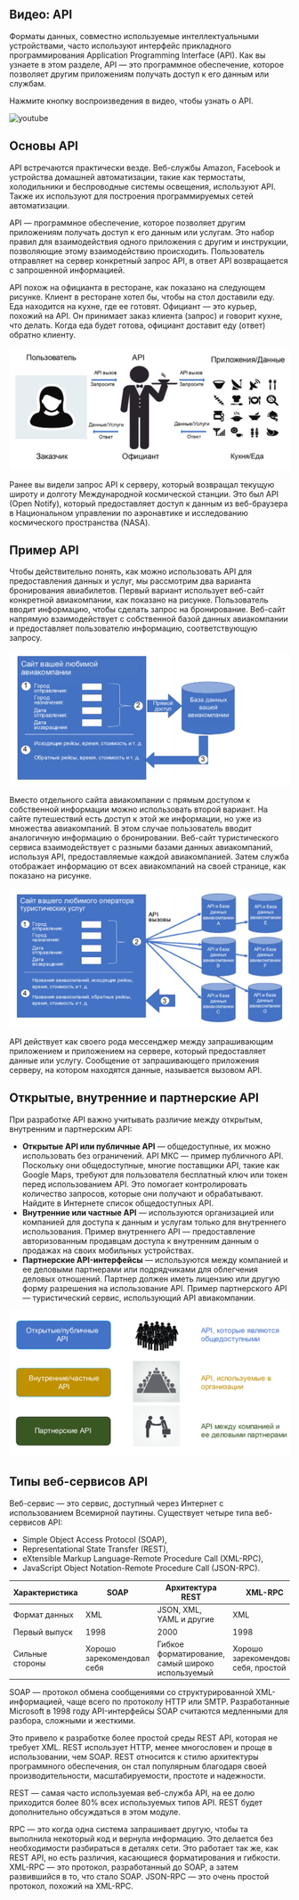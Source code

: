 <!-- 14.3.1 -->
## Видео: API

Форматы данных, совместно используемые интеллектуальными устройствами, часто используют интерфейс прикладного программирования Application Programming Interface (API). Как вы узнаете в этом разделе, API — это программное обеспечение, которое позволяет другим приложениям получать доступ к его данным или службам.

Нажмите кнопку воспроизведения в видео, чтобы узнать о API.

![youtube](https://www.youtube.com/watch?v=jaBySHLTV-Q)

<!-- 14.3.2 -->
## Основы API

API встречаются практически везде. Веб-службы Amazon, Facebook и устройства домашней автоматизации, такие как термостаты, холодильники и беспроводные системы освещения, используют API. Также их используют для построения программируемых сетей автоматизации.

API — программное обеспечение, которое позволяет другим приложениям получать доступ к его данным или услугам. Это набор правил для взаимодействия одного приложения с другим и инструкции, позволяющие этому взаимодействию происходить. Пользователь отправляет на сервер конкретный запрос API, в ответ API возвращается с запрошенной информацией.

API похож на официанта в ресторане, как показано на следующем рисунке. Клиент в ресторане хотел бы, чтобы на стол доставили еду. Еда находится на кухне, где ее готовят. Официант — это курьер, похожий на API. Он принимает заказ клиента (запрос) и говорит кухне, что делать. Когда еда будет готова, официант доставит еду (ответ) обратно клиенту.

![](./assets/14.3.2.png)
<!-- /courses/ensa-dl/ae8eb39a-34fd-11eb-ba19-f1886492e0e4/aeb686ec-34fd-11eb-ba19-f1886492e0e4/assets/c72fd2b0-1c46-11ea-af56-e368b99e9723.svg -->

<!--
На рисунке показано, как API похож на официанта в ресторане. Пользователь - это клиент, официант - это API, а кухня - это приложения и данные. Клиент/пользователь делает вызов или запрос API. Официант/API принимает этот запрос и передает его на кухню/в приложение. Затем кухня/приложение отправляет обратно данные/услугу или ответ. Официант получает его из кухни/приложения, а затем передает его клиенту/пользователю.
-->

Ранее вы видели запрос API к серверу, который возвращал текущую широту и долготу Международной космической станции. Это был API (Open Notify), который предоставляет доступ к данным из веб-браузера в Национальном управлении по аэронавтике и исследованию космического пространства (NASA).

<!-- 14.3.3 -->
## Пример API

Чтобы действительно понять, как можно использовать API для предоставления данных и услуг, мы рассмотрим два варианта бронирования авиабилетов. Первый вариант использует веб-сайт конкретной авиакомпании, как показано на рисунке. Пользователь вводит информацию, чтобы сделать запрос на бронирование. Веб-сайт напрямую взаимодействует с собственной базой данных авиакомпании и предоставляет пользователю информацию, соответствующую запросу.

![](./assets/14.3.3-1.png)
<!-- /courses/ensa-dl/ae8eb39a-34fd-11eb-ba19-f1886492e0e4/aeb686ec-34fd-11eb-ba19-f1886492e0e4/assets/c7309602-1c46-11ea-af56-e368b99e9723.svg -->

<!--
На рисунке показан пример использования API для бронирования авиабилетов. В примере четыре шага. Первым шагом является ввод информации на сайте авиакомпании, чтобы сделать запрос на бронирование. Показаны параметры: город отправления, город назначения, дата отправления и дата возвращения. Второй шаг - прямой доступ/взаимодействие с базой данных авиакомпании. Третий шаг - возврат информации, соответствующей запросу пользователя. Четвертый отображает информацию для пользователя, такую как исходящие рейсы, обратные рейсы, время, стоимость и т. д.
-->

Вместо отдельного сайта авиакомпании с прямым доступом к собственной информации можно использовать второй вариант. На сайте путешествий есть доступ к этой же информации, но уже из множества авиакомпаний. В этом случае пользователь вводит аналогичную информацию о бронировании. Веб-сайт туристического сервиса взаимодействует с разными базами данных авиакомпаний, используя API, предоставляемые каждой авиакомпанией. Затем служба отображает информацию от всех авиакомпаний на своей странице, как показано на рисунке.

![](./assets/14.3.3-2.png)
<!-- /courses/ensa-dl/ae8eb39a-34fd-11eb-ba19-f1886492e0e4/aeb686ec-34fd-11eb-ba19-f1886492e0e4/assets/c7315952-1c46-11ea-af56-e368b99e9723.svg -->

<!--
На рисунке показан другой пример использования API для бронирования авиабилетов. В примере четыре шага. Первым шагом является ввод информации на сайте туристической службы, чтобы сделать запрос на бронирование. Показаны параметры: город отправления, город назначения, дата отправления и дата возвращения. Второй шаг, сайт путешествий взаимодействует с различными базами данных авиакомпаний, используя API, предоставляемые каждым сайтом. На третьем этапе авиакомпании возвращают информацию, соответствующую запросу. Четвертый отображает информацию для пользователя, такую как названия авиакомпаний, исходящие рейсы, обратные рейсы, время, стоимость и т. д.
-->

API действует как своего рода мессенджер между запрашивающим приложением и приложением на сервере, который предоставляет данные или услугу. Сообщение от запрашивающего приложения серверу, на котором находятся данные, называется вызовом API.

<!-- 14.3.4 -->
## Открытые, внутренние и партнерские API

При разработке API важно учитывать различие между открытым, внутренним и партнерским API:

* **Открытые API или публичные API**  — общедоступные, их можно использовать без ограничений. API МКС — пример публичного API. Поскольку они общедоступные, многие поставщики API, такие как Google Maps, требуют для пользователя бесплатный ключ или токен перед использованием API. Это помогает контролировать количество запросов, которые они получают и обрабатывают. Найдите в Интернете список общедоступных API.
* **Внутренние или частные API**  — используются организацией или компанией для доступа к данным и услугам только для внутреннего использования. Пример внутреннего API — предоставление авторизованным продавцам доступа к внутренним данным о продажах на своих мобильных устройствах.
* **Партнерские API-интерфейсы**  — используются между компанией и ее деловыми партнерами или подрядчиками для облегчения деловых отношений. Партнер должен иметь лицензию или другую форму разрешения на использование API. Пример партнерского API — туристический сервис, использующий API авиакомпании.

![](./assets/14.3.4.png)
<!-- /courses/ensa-dl/ae8eb39a-34fd-11eb-ba19-f1886492e0e4/aeb686ec-34fd-11eb-ba19-f1886492e0e4/assets/c7321ca2-1c46-11ea-af56-e368b99e9723.svg -->

<!--
Рисунок показывает различие между открытым, внутренним и партнерским API. Открытые/публичные API - это общедоступные API. На рисунке изображена большая группа людей. Внутренние/частные API используются внутри организации. На рисунке изображена группа людей, сидящих за столом на собрании. Партнерские API - это API-интерфейсы между компанией и ее деловыми партнерами. На рисунке изображены две деловые фигуры, пожимающие друг другу руки.
-->

<!-- 14.3.5 -->
## Типы веб-сервисов API

Веб-сервис — это сервис, доступный через Интернет с использованием Всемирной паутины. Существует четыре типа веб-сервисов API:

* Simple Object Access Protocol (SOAP),
* Representational State Transfer (REST), 
* eXtensible Markup Language-Remote Procedure Call (XML-RPC), 
* JavaScript Object Notation-Remote Procedure Call (JSON-RPC). 

| Характеристика | SOAP | Архитектура REST | XML-RPC | JSON-RPC |
| --- | --- | --- | --- | --- |
| Формат данных | XML | JSON, XML, YAML и другие | XML | JSON |
| Первый выпуск | 1998 | 2000 | 1998 | 2005 |
| Сильные стороны | Хорошо зарекомендовал себя | Гибкое форматирование, самый широко используемый | Хорошо зарекомендовал себя, простой | Простой |

SOAP — протокол обмена сообщениями со структурированной XML-информацией, чаще всего по протоколу HTTP или SMTP. Разработанные Microsoft в 1998 году API-интерфейсы SOAP считаются медленными для разбора, сложными и жесткими.

Это привело к разработке более простой среды REST API, которая не требует XML. REST использует HTTP, менее многословен и проще в использовании, чем SOAP. REST относится к стилю архитектуры программного обеспечения, он стал популярным благодаря своей производительности, масштабируемости, простоте и надежности.

REST — самая часто используемая веб-служба API, на ее долю приходится более 80% всех используемых типов API. REST будет дополнительно обсуждаться в этом модуле.

RPC — это когда одна система запрашивает другую, чтобы та выполнила некоторый код и вернула информацию. Это делается без необходимости разбираться в деталях сети. Это работает так же, как REST API, но есть различия, касающиеся форматирования и гибкости. XML-RPC — это протокол, разработанный до SOAP, а затем развившийся в то, что стало SOAP. JSON-RPC — это очень простой протокол, похожий на XML-RPC.

<!-- 14.3.6 -->
<!-- quiz -->

